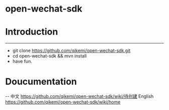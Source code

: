 open-wechat-sdk
===============

Introduction
===
---
* git clone https://github.com/qikemi/open-wechat-sdk.git
* cd open-wechat-sdk && mvn install
* have fun.

Doucumentation
===
--
中文 https://github.com/qikemi/open-wechat-sdk/wiki/待创建
English https://github.com/qikemi/open-wechat-sdk/wiki/home
